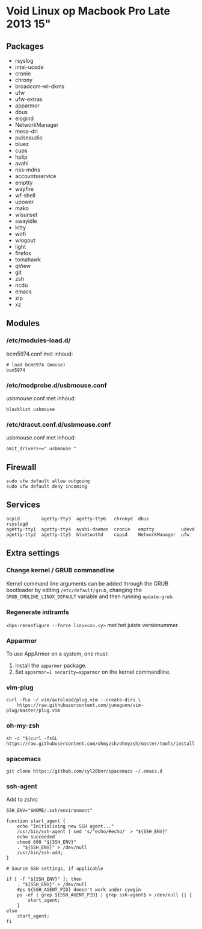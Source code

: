 # Void Linux op Macbook Pro Late 2013 15"

## Packages

* rsyslog
* intel-ucode
* cronie
* chrony
* broadcom-wl-dkms
* ufw
* ufw-extras
* apparmor
* dbus
* elogind
* NetworkManager
* mesa-dri
* pulseaudio
* bluez
* cups
* hplip
* avahi
* nss-mdns
* accountsservice
* emptty
* wayfire
* wf-shell
* upower
* mako
* wlsunset
* swayidle
* kitty
* wofi
* wlogout
* light
* firefox
* tomahawk
* qView
* git
* zsh
* ncdu
* emacs
* zip
* xz

## Modules

### /etc/modules-load.d/

bcm5974.conf met inhoud:

```
# load bcm5974 (mouse)
bcm5974
```

### /etc/modprobe.d/usbmouse.conf

usbmouse.conf met inhoud:

```
blacklist usbmouse
```

### /etc/dracut.conf.d/usbmouse.conf

usbmouse.conf met inhoud:

```
omit_drivers+=" usbmouse "
```

## Firewall

```
sudo ufw default allow outgoing
sudo ufw default deny incoming
```

## Services

```
acpid        agetty-tty3  agetty-tty6   chronyd  dbus            rsyslogd
agetty-tty1  agetty-tty4  avahi-daemon  cronie   emptty          udevd
agetty-tty2  agetty-tty5  bluetoothd    cupsd    NetworkManager  ufw
```

## Extra settings

### Change kernel / GRUB commandline

Kernel command line arguments can be added through the GRUB bootloader by editing ```/etc/default/grub```, changing the ```GRUB_CMDLINE_LINUX_DEFAULT``` variable and then running ```update-grub```.

### Regenerate initramfs

```xbps-reconfigure --force linux<x>.<y>``` met het juiste versienummer.

### Apparmor

To use AppArmor on a system, one must:

1. Install the ```apparmor``` package.
2. Set ```apparmor=1 security=apparmor``` on the kernel commandline.

### vim-plug

```
curl -fLo ~/.vim/autoload/plug.vim --create-dirs \
    https://raw.githubusercontent.com/junegunn/vim-plug/master/plug.vim
```

### oh-my-zsh

```
sh -c "$(curl -fsSL https://raw.githubusercontent.com/ohmyzsh/ohmyzsh/master/tools/install.sh)"
```

### spacemacs

```
git clone https://github.com/syl20bnr/spacemacs ~/.emacs.d
```

### ssh-agent

Add to zshrc
```
SSH_ENV="$HOME/.ssh/environment"

function start_agent {
    echo "Initialising new SSH agent..."
    /usr/bin/ssh-agent | sed 's/^echo/#echo/' > "${SSH_ENV}"
    echo succeeded
    chmod 600 "${SSH_ENV}"
    . "${SSH_ENV}" > /dev/null
    /usr/bin/ssh-add;
}

# Source SSH settings, if applicable

if [ -f "${SSH_ENV}" ]; then
    . "${SSH_ENV}" > /dev/null
    #ps ${SSH_AGENT_PID} doesn't work under cywgin
    ps -ef | grep ${SSH_AGENT_PID} | grep ssh-agent$ > /dev/null || {
        start_agent;
    }
else
    start_agent;
fi
```
